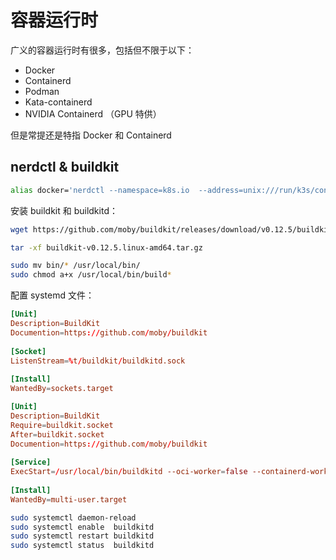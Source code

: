 
# 容器运行时
广义的容器运行时有很多，包括但不限于以下：

- Docker
- Containerd
- Podman
- Kata-containerd
- NVIDIA Containerd （GPU 特供）

但是常提还是特指 Docker 和 Containerd


## nerdctl & buildkit
```bash
alias docker='nerdctl --namespace=k8s.io  --address=unix:///run/k3s/containerd/containerd.sock '
```
安装 buildkit 和 buildkitd：
```bash
wget https://github.com/moby/buildkit/releases/download/v0.12.5/buildkit-v0.12.5.linux-amd64.tar.gz

tar -xf buildkit-v0.12.5.linux-amd64.tar.gz

sudo mv bin/* /usr/local/bin/
sudo chmod a+x /usr/local/bin/build*
```
配置 systemd 文件：
```toml
[Unit]
Description=BuildKit
Documention=https://github.com/moby/buildkit
 
[Socket]
ListenStream=%t/buildkit/buildkitd.sock
 
[Install]
WantedBy=sockets.target
```
```toml
[Unit]
Description=BuildKit
Require=buildkit.socket
After=buildkit.socket
Documention=https://github.com/moby/buildkit
 
[Service]
ExecStart=/usr/local/bin/buildkitd --oci-worker=false --containerd-worker=true
 
[Install]
WantedBy=multi-user.target
```
```bash
sudo systemctl daemon-reload
sudo systemctl enable  buildkitd
sudo systemctl restart buildkitd
sudo systemctl status  buildkitd
```

